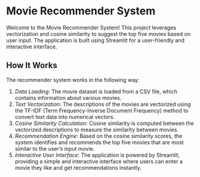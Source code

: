 # Movie Recommender System

Welcome to the Movie Recommender System! This project leverages vectorization and cosine similarity to suggest the top five movies based on user input. The application is built using Streamlit for a user-friendly and interactive interface.

## How It Works

The recommender system works in the following way:

1. *Data Loading*: The movie dataset is loaded from a CSV file, which contains information about various movies.
2. *Text Vectorization*: The descriptions of the movies are vectorized using the TF-IDF (Term Frequency-Inverse Document Frequency) method to convert text data into numerical vectors.
3. *Cosine Similarity Calculation*: Cosine similarity is computed between the vectorized descriptions to measure the similarity between movies.
4. *Recommendation Engine*: Based on the cosine similarity scores, the system identifies and recommends the top five movies that are most similar to the user’s input movie.
5. *Interactive User Interface*: The application is powered by Streamlit, providing a simple and interactive interface where users can enter a movie they like and get recommendations instantly.
